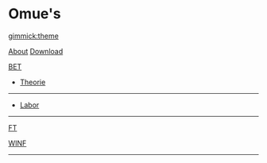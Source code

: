 # Omue's

[gimmick:theme](spacelab)

[About](pages/_pages/Flussdiagramme.md)
[Download](pages/download.md)

[BET]()
  
  * [Theorie](pages/bet_theorie.md)
  - - - -
  * [Labor](pages/bet_labor.md)
  - - - -

[FT](pages/ft.md)

[WINF](pages/winf.md)

----------------------------------------------------------------------------